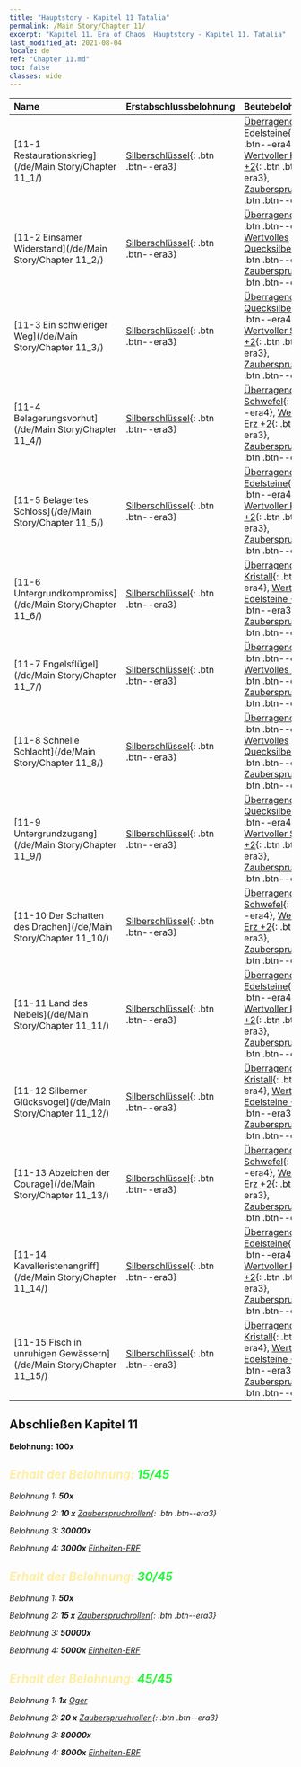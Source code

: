 ```yaml
---
title: "Hauptstory - Kapitel 11 Tatalia"
permalink: /Main Story/Chapter 11/
excerpt: "Kapitel 11. Era of Chaos  Hauptstory - Kapitel 11. Tatalia"
last_modified_at: 2021-08-04
locale: de
ref: "Chapter 11.md"
toc: false
classes: wide
---
```


  | Name |  Erstabschlussbelohnung | Beutebelohnung |
  |:------------|:------------|:------------| 
  | [11-1 Restaurationskrieg](/de/Main Story/Chapter 11_1/) | [Silberschlüssel](/ItemsDE/con_693/){: .btn .btn--era3} | [Überragende Edelsteine](/ItemsDE/mat_37/){: .btn .btn--era4}, [Wertvoller Kristall +2](/ItemsDE/mat_31/){: .btn .btn--era3}, [Zauberspruchrollen](/ItemsDE/con_694/){: .btn .btn--era3} |
  | [11-2 Einsamer Widerstand](/de/Main Story/Chapter 11_2/) | [Silberschlüssel](/ItemsDE/con_693/){: .btn .btn--era3} | [Überragendes Holz](/ItemsDE/mat_34/){: .btn .btn--era4}, [Wertvolles Quecksilber +2](/ItemsDE/mat_28/){: .btn .btn--era3}, [Zauberspruchrollen](/ItemsDE/con_694/){: .btn .btn--era3} |
  | [11-3 Ein schwieriger Weg](/de/Main Story/Chapter 11_3/) | [Silberschlüssel](/ItemsDE/con_693/){: .btn .btn--era3} | [Überragendes Quecksilber](/ItemsDE/mat_35/){: .btn .btn--era4}, [Wertvoller Schwefel +2](/ItemsDE/mat_29/){: .btn .btn--era3}, [Zauberspruchrollen](/ItemsDE/con_694/){: .btn .btn--era3} |
  | [11-4 Belagerungsvorhut](/de/Main Story/Chapter 11_4/) | [Silberschlüssel](/ItemsDE/con_693/){: .btn .btn--era3} | [Überragender Schwefel](/ItemsDE/mat_36/){: .btn .btn--era4}, [Wertvolles Erz +2](/ItemsDE/mat_26/){: .btn .btn--era3}, [Zauberspruchrollen](/ItemsDE/con_694/){: .btn .btn--era3} |
  | [11-5 Belagertes Schloss](/de/Main Story/Chapter 11_5/) | [Silberschlüssel](/ItemsDE/con_693/){: .btn .btn--era3} | [Überragende Edelsteine](/ItemsDE/mat_37/){: .btn .btn--era4}, [Wertvoller Kristall +2](/ItemsDE/mat_31/){: .btn .btn--era3}, [Zauberspruchrollen](/ItemsDE/con_694/){: .btn .btn--era3} |
  | [11-6 Untergrundkompromiss](/de/Main Story/Chapter 11_6/) | [Silberschlüssel](/ItemsDE/con_693/){: .btn .btn--era3} | [Überragender Kristall](/ItemsDE/mat_38/){: .btn .btn--era4}, [Wertvolle Edelsteine +2](/ItemsDE/mat_30/){: .btn .btn--era3}, [Zauberspruchrollen](/ItemsDE/con_694/){: .btn .btn--era3} |
  | [11-7 Engelsflügel](/de/Main Story/Chapter 11_7/) | [Silberschlüssel](/ItemsDE/con_693/){: .btn .btn--era3} | [Überragendes Erz](/ItemsDE/mat_33/){: .btn .btn--era4}, [Wertvolles Holz +2](/ItemsDE/mat_27/){: .btn .btn--era3}, [Zauberspruchrollen](/ItemsDE/con_694/){: .btn .btn--era3} |
  | [11-8 Schnelle Schlacht](/de/Main Story/Chapter 11_8/) | [Silberschlüssel](/ItemsDE/con_693/){: .btn .btn--era3} | [Überragendes Holz](/ItemsDE/mat_34/){: .btn .btn--era4}, [Wertvolles Quecksilber +2](/ItemsDE/mat_28/){: .btn .btn--era3}, [Zauberspruchrollen](/ItemsDE/con_694/){: .btn .btn--era3} |
  | [11-9 Untergrundzugang](/de/Main Story/Chapter 11_9/) | [Silberschlüssel](/ItemsDE/con_693/){: .btn .btn--era3} | [Überragendes Quecksilber](/ItemsDE/mat_35/){: .btn .btn--era4}, [Wertvoller Schwefel +2](/ItemsDE/mat_29/){: .btn .btn--era3}, [Zauberspruchrollen](/ItemsDE/con_694/){: .btn .btn--era3} |
  | [11-10 Der Schatten des Drachen](/de/Main Story/Chapter 11_10/) | [Silberschlüssel](/ItemsDE/con_693/){: .btn .btn--era3} | [Überragender Schwefel](/ItemsDE/mat_36/){: .btn .btn--era4}, [Wertvolles Erz +2](/ItemsDE/mat_26/){: .btn .btn--era3}, [Zauberspruchrollen](/ItemsDE/con_694/){: .btn .btn--era3} |
  | [11-11 Land des Nebels](/de/Main Story/Chapter 11_11/) | [Silberschlüssel](/ItemsDE/con_693/){: .btn .btn--era3} | [Überragende Edelsteine](/ItemsDE/mat_37/){: .btn .btn--era4}, [Wertvoller Kristall +2](/ItemsDE/mat_31/){: .btn .btn--era3}, [Zauberspruchrollen](/ItemsDE/con_694/){: .btn .btn--era3} |
  | [11-12 Silberner Glücksvogel](/de/Main Story/Chapter 11_12/) | [Silberschlüssel](/ItemsDE/con_693/){: .btn .btn--era3} | [Überragender Kristall](/ItemsDE/mat_38/){: .btn .btn--era4}, [Wertvolle Edelsteine +2](/ItemsDE/mat_30/){: .btn .btn--era3}, [Zauberspruchrollen](/ItemsDE/con_694/){: .btn .btn--era3} |
  | [11-13 Abzeichen der Courage](/de/Main Story/Chapter 11_13/) | [Silberschlüssel](/ItemsDE/con_693/){: .btn .btn--era3} | [Überragender Schwefel](/ItemsDE/mat_36/){: .btn .btn--era4}, [Wertvolles Erz +2](/ItemsDE/mat_26/){: .btn .btn--era3}, [Zauberspruchrollen](/ItemsDE/con_694/){: .btn .btn--era3} |
  | [11-14 Kavalleristenangriff](/de/Main Story/Chapter 11_14/) | [Silberschlüssel](/ItemsDE/con_693/){: .btn .btn--era3} | [Überragende Edelsteine](/ItemsDE/mat_37/){: .btn .btn--era4}, [Wertvoller Kristall +2](/ItemsDE/mat_31/){: .btn .btn--era3}, [Zauberspruchrollen](/ItemsDE/con_694/){: .btn .btn--era3} |
  | [11-15 Fisch in unruhigen Gewässern](/de/Main Story/Chapter 11_15/) | [Silberschlüssel](/ItemsDE/con_693/){: .btn .btn--era3} | [Überragender Kristall](/ItemsDE/mat_38/){: .btn .btn--era4}, [Wertvolle Edelsteine +2](/ItemsDE/mat_30/){: .btn .btn--era3}, [Zauberspruchrollen](/ItemsDE/con_694/){: .btn .btn--era3} |


## Abschließen Kapitel 11

 **Belohnung:**  **100x** <i class="fas fa-gem"/>



## <span style="color: #ffeea0">Erhalt der Belohnung: </span><span style="color: #27f73a">15/45</span>

 Belohnung 1:  **50x** <i class="fas fa-gem"/>

 Belohnung 2: **10 x** [Zauberspruchrollen](/ItemsDE/con_694/){: .btn .btn--era3}

 Belohnung 3:  **30000x** <i class="fas fa-coins"/>

 Belohnung 4:  **3000x** [Einheiten-ERF](/ItemsDE/con_902/)



## <span style="color: #ffeea0">Erhalt der Belohnung: </span><span style="color: #27f73a">30/45</span>

 Belohnung 1:  **50x** <i class="fas fa-gem"/>

 Belohnung 2: **15 x** [Zauberspruchrollen](/ItemsDE/con_694/){: .btn .btn--era3}

 Belohnung 3:  **50000x** <i class="fas fa-coins"/>

 Belohnung 4:  **5000x** [Einheiten-ERF](/ItemsDE/con_902/)



## <span style="color: #ffeea0">Erhalt der Belohnung: </span><span style="color: #27f73a">45/45</span>

 Belohnung 1:  **1x** [Oger](/de/units/Ogre/)

 Belohnung 2: **20 x** [Zauberspruchrollen](/ItemsDE/con_694/){: .btn .btn--era3}

 Belohnung 3:  **80000x** <i class="fas fa-coins"/>

 Belohnung 4:  **8000x** [Einheiten-ERF](/ItemsDE/con_902/)

